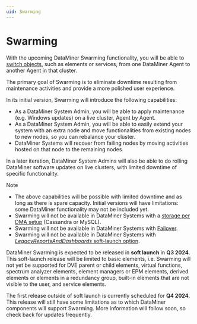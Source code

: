 ```yaml
---
uid: Swarming
---
```


# Swarming

With the upcoming DataMiner Swarming functionality, you will be able to [switch objects](xref:SwitchingObjects), such as elements or services, from one DataMiner Agent to another Agent in that cluster.

The primary goal of Swarming is to eliminate downtime resulting from maintenance activities and provide a more polished user experience.

In its initial version, Swarming will introduce the following capabilities:

- As a DataMiner System Admin, you will be able to apply maintenance (e.g. Windows updates) on a live cluster, Agent by Agent.
- As a DataMiner System Admin, you will be able to easily extend your system with an extra node and move functionalities from existing nodes to new nodes, so you can rebalance your cluster.
- DataMiner Systems will recover from failing nodes by moving activities hosted on that node to the remaining nodes.

In a later iteration, DataMiner System Admins will also be able to do rolling DataMiner software updates on live clusters, with limited downtime of specific functionality.

> [!NOTE]
>
> - The above capabilities will be possible with limited downtime and as long as there is spare capacity. Initial versions will have limitations: some DataMiner functionality may not be included yet.
> - Swarming will not be available in DataMiner Systems with a [storage per DMA setup](xref:Configuring_storage_per_DMA) (Cassandra or MySQL).
> - Swarming will not be available in DataMiner Systems with [Failover](xref:About_DMA_Failover).
> - Swarming will not be available in DataMiner Systems with [*LegacyReportsAndDashboards* soft-launch option](xref:Overview_of_Soft_Launch_Options#legacyreportsanddashboards).

DataMiner Swarming is expected to be released in **soft launch** in **Q3 2024**. This soft-launch release will be limited to basic elements, i.e. Swarming will not yet be supported for DVE parent or child elements, virtual functions, spectrum analyzer elements, element managers or EPM elements, derived elements or elements in a redundancy group, built-in elements that are not visible to the user, and service elements.

The first release outside of soft launch is currently scheduled for **Q4 2024**. This release will still have some limitations as to which DataMiner components will support Swarming. More information will follow soon, so check back for updates frequently.
